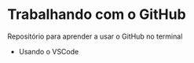 # Trabalhando com o GitHub

Repositório para aprender a usar o GitHub no terminal

 - Usando o VSCode
